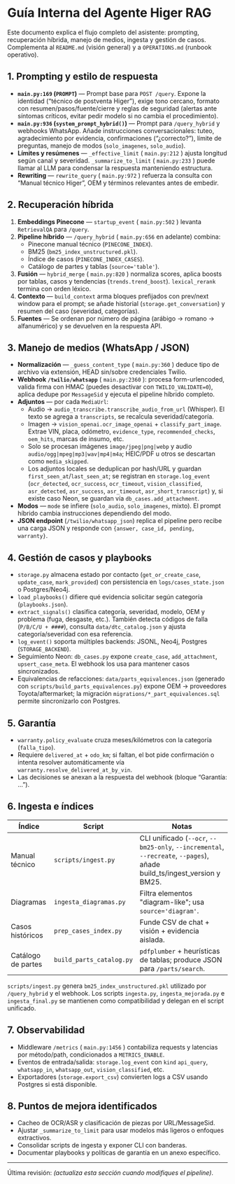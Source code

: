 # Guía Interna del Agente Higer RAG

Este documento explica el flujo completo del asistente: prompting, recuperación híbrida, manejo de medios, ingesta y gestión de casos. Complementa al `README.md` (visión general) y a `OPERATIONS.md` (runbook operativo).

## 1. Prompting y estilo de respuesta

- **`main.py:169` (`PROMPT`)** — Prompt base para `POST /query`. Expone la identidad (“técnico de postventa Higer”), exige tono cercano, formato con resumen/pasos/fuente/cierre y reglas de seguridad (alertas ante síntomas críticos, evitar pedir modelo si no cambia el procedimiento).
- **`main.py:936` (`system_prompt_hybrid()`)** — Prompt para `/query_hybrid` y webhooks WhatsApp. Añade instrucciones conversacionales: tuteo, agradecimiento por evidencia, confirmaciones (“¿correcto?”), límite de preguntas, manejo de modos (`solo_imagenes`, `solo_audio`).
- **Límites y resúmenes** — `_effective_limit` ( `main.py:212` ) ajusta longitud según canal y severidad. `_summarize_to_limit` ( `main.py:233` ) puede llamar al LLM para condensar la respuesta manteniendo estructura.
- **Rewriting** — `rewrite_query` ( `main.py:972` ) refuerza la consulta con “Manual técnico Higer”, OEM y términos relevantes antes de embedir.

## 2. Recuperación híbrida

1. **Embeddings Pinecone** — `startup_event` ( `main.py:502` ) levanta `RetrievalQA` para `/query`.
2. **Pipeline híbrido** — `/query_hybrid` ( `main.py:656` en adelante) combina:
   - Pinecone manual técnico (`PINECONE_INDEX`).
   - BM25 (`bm25_index_unstructured.pkl`).
   - Índice de casos (`PINECONE_INDEX_CASES`).
   - Catálogo de partes y tablas (`source='table'`).
3. **Fusión** — `hybrid_merge` ( `main.py:820` ) normaliza scores, aplica boosts por tablas, casos y tendencias (`trends.trend_boost`). `lexical_rerank` termina con orden léxico.
4. **Contexto** — `build_context` arma bloques prefijados con prev/next window para el prompt; se añade historial (`storage.get_conversation`) y resumen del caso (severidad, categorías).
5. **Fuentes** — Se ordenan por número de página (arábigo → romano → alfanumérico) y se devuelven en la respuesta API.

## 3. Manejo de medios (WhatsApp / JSON)

- **Normalización** — `_guess_content_type` ( `main.py:360` ) deduce tipo de archivo via extensión, HEAD sin/sobre credenciales Twilio.
- **Webhook `/twilio/whatsapp`** ( `main.py:2360` ): procesa form-urlencoded, valida firma con HMAC (puedes desactivar con `TWILIO_VALIDATE=0`), aplica dedupe por `MessageSid` y ejecuta el pipeline híbrido completo.
- **Adjuntos** — por cada `MediaUrl`:
  - Audio → `audio_transcribe.transcribe_audio_from_url` (Whisper). El texto se agrega a `transcripts`, se recalcula severidad/categoría.
  - Imagen → `vision_openai.ocr_image_openai` + `classify_part_image`. Extrae VIN, placa, odómetro, `evidence_type`, `recommended_checks`, `oem_hits`, marcas de insumo, etc.
  - Solo se procesan imágenes `image/jpeg|png|webp` y audio `audio/ogg|mpeg|mp3|wav|mp4|m4a`; HEIC/PDF u otros se descartan como `media_skipped`.
  - Los adjuntos locales se deduplican por hash/URL y guardan `first_seen_at`/`last_seen_at`; se registran en `storage.log_event` (`ocr_detected`, `ocr_success`, `ocr_timeout`, `vision_classified`, `asr_detected`, `asr_success`, `asr_timeout`, `asr_short_transcript`) y, si existe caso Neon, se guardan vía `db_cases.add_attachment`.
- **Modos** — `mode` se infiere (`solo_audio`, `solo_imagenes`, mixto). El prompt híbrido cambia instrucciones dependiendo del modo.
- **JSON endpoint** (`/twilio/whatsapp_json`) replica el pipeline pero recibe una carga JSON y responde con `{answer, case_id, pending, warranty}`.

## 4. Gestión de casos y playbooks

- `storage.py` almacena estado por contacto (`get_or_create_case`, `update_case`, `mark_provided`) con persistencia en `logs/cases_state.json` o Postgres/Neo4j.
- `load_playbooks()` difiere qué evidencia solicitar según categoría (`playbooks.json`).
- `extract_signals()` clasifica categoría, severidad, modelo, OEM y problema (fuga, desgaste, etc.). También detecta códigos de falla (`P/B/C/U + ####`), consulta `data/dtc_catalog.json` y ajusta categoría/severidad con esa referencia.
- `log_event()` soporta múltiples backends: JSONL, Neo4j, Postgres (`STORAGE_BACKEND`).
- Seguimiento Neon: `db_cases.py` expone `create_case`, `add_attachment`, `upsert_case_meta`. El webhook los usa para mantener casos sincronizados.
- Equivalencias de refacciones: `data/parts_equivalences.json` (generado con `scripts/build_parts_equivalences.py`) expone OEM → proveedores Toyota/aftermarket; la migración `migrations/*_part_equivalences.sql` permite sincronizarlo con Postgres.

## 5. Garantía

- `warranty.policy_evaluate` cruza meses/kilómetros con la categoría (`falla_tipo`).
- Requiere `delivered_at` + `odo_km`; si faltan, el bot pide confirmación o intenta resolver automáticamente vía `warranty.resolve_delivered_at_by_vin`.
- Las decisiones se anexan a la respuesta del webhook (bloque “Garantía: …”).

## 6. Ingesta e índices

| Índice | Script | Notas |
| --- | --- | --- |
| Manual técnico | `scripts/ingest.py` | CLI unificado (`--ocr`, `--bm25-only`, `--incremental`, `--recreate`, `--pages`), añade build_ts/ingest_version y BM25. |
| Diagramas | `ingesta_diagramas.py` | Filtra elementos "diagram-like"; usa `source='diagram'`. |
| Casos históricos | `prep_cases_index.py` | Funde CSV de chat + visión + evidencia aislada. |
| Catálogo de partes | `build_parts_catalog.py` | `pdfplumber` + heurísticas de tablas; produce JSON para `/parts/search`. |

`scripts/ingest.py` genera `bm25_index_unstructured.pkl` utilizado por `/query_hybrid` y el webhook. Los scripts `ingesta.py`, `ingesta_mejorada.py` e `ingesta_final.py` se mantienen como compatibilidad y delegan en el script unificado.

## 7. Observabilidad

- Middleware `/metrics` ( `main.py:1456` ) contabiliza requests y latencias por método/path, condicionados a `METRICS_ENABLE`.
- Eventos de entrada/salida: `storage.log_event` con `kind` `api_query`, `whatsapp_in`, `whatsapp_out`, `vision_classified`, etc.
- Exportadores (`storage.export_csv`) convierten logs a CSV usando Postgres si está disponible.

## 8. Puntos de mejora identificados

- Cacheo de OCR/ASR y clasificación de piezas por URL/MessageSid.
- Ajustar `_summarize_to_limit` para usar modelos más ligeros o enfoques extractivos.
- Consolidar scripts de ingesta y exponer CLI con banderas.
- Documentar playbooks y políticas de garantía en un anexo específico.

---

Última revisión: _(actualiza esta sección cuando modifiques el pipeline)_.

